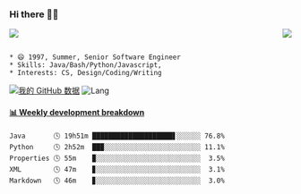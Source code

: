 ### Hi there 👋👋 
<p>  
  <a href="https://count.getloli.com/"><img src="https://count.getloli.com/get/@Xxpain"></a>
  <img src="https://weather-icon.journeyad.repl.co/@shanghai?v=1" align="right">
</p>

```

* 😄 1997, Summer, Senior Software Engineer
* Skills: Java/Bash/Python/Javascript, 
* Interests: CS, Design/Coding/Writing
```

[![我的 GitHub 数据](https://github-readme-stats.vercel.app/api?username=Xxpain)]()
![Lang](https://github-readme-stats.vercel.app/api/top-langs/?username=Xxpain&hide=ipynb,html&layout=compact)
 <!-- waka-box start -->
#### <a href="https://gist.github.com/eb4ecc800e460a494f8146b3d1bb974a" target="_blank">📊 Weekly development breakdown</a>
```text
Java       🕓 19h51m ████████████████████▋░░░░░░ 76.8%
Python     🕓 2h52m  ██▉░░░░░░░░░░░░░░░░░░░░░░░░ 11.1%
Properties 🕓 55m    ▉░░░░░░░░░░░░░░░░░░░░░░░░░░  3.5%
XML        🕓 47m    ▊░░░░░░░░░░░░░░░░░░░░░░░░░░  3.1%
Markdown   🕓 46m    ▊░░░░░░░░░░░░░░░░░░░░░░░░░░  3.0%
```
<!-- Powered by https://github.com/YouEclipse/waka-box-go . -->
<!-- waka-box end -->
